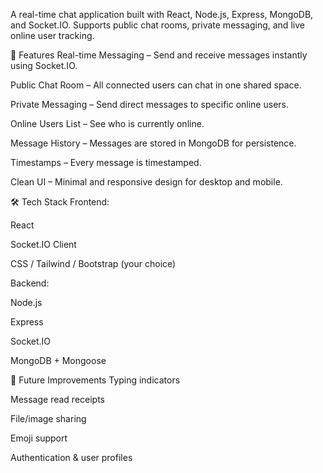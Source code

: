 A real-time chat application built with React, Node.js, Express, MongoDB, and Socket.IO.
Supports public chat rooms, private messaging, and live online user tracking.

🚀 Features
Real-time Messaging – Send and receive messages instantly using Socket.IO.

Public Chat Room – All connected users can chat in one shared space.

Private Messaging – Send direct messages to specific online users.

Online Users List – See who is currently online.

Message History – Messages are stored in MongoDB for persistence.

Timestamps – Every message is timestamped.

Clean UI – Minimal and responsive design for desktop and mobile.

🛠️ Tech Stack
Frontend:

React

Socket.IO Client

CSS / Tailwind / Bootstrap (your choice)

Backend:

Node.js

Express

Socket.IO

MongoDB + Mongoose

📌 Future Improvements
Typing indicators

Message read receipts

File/image sharing

Emoji support

Authentication & user profiles
